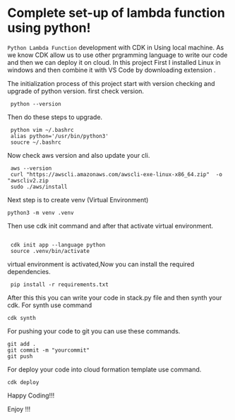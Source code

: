 # Complete set-up of lambda function using python!

`Python Lambda Function` development with CDK in Using local machine.
As we know CDK allow us to use other prgramming language to write our code and then we can deploy it on cloud.
In this project First I installed Linux in windows and then combine it with VS Code by downloading extension .

The initialization process of this project start with version checking and upgrade of python version.
first check version.
```
 python --version       

```
Then do these steps to upgrade. 

```
 python vim ~/.bashrc               
 alias python='/usr/bin/python3'    
 soucre ~/.bashrc                 

```
Now check aws version and also update your cli.

```
 aws --version                    
 curl "https://awscli.amazonaws.com/awscli-exe-linux-x86_64.zip"  -o "awscliv2.zip
 sudo ./aws/install             

```
Next step is to create venv (Virtual Environment)

```
python3 -m venv .venv

```

Then use cdk init command and after that activate virtual environment.

```

 cdk init app --language python
 source .venv/bin/activate

```
virtual environment is activated,Now you can install the required dependencies.

```
 pip install -r requirements.txt

```

After this this you can write your code in stack.py file and then synth your cdk.
For synth use command

```
cdk synth

```
For pushing your code to git you can use these commands.

```
git add .
git commit -m "yourcommit"
git push

```
For deploy your code into cloud formation template use command.

```
cdk deploy                    

```
Happy Coding!!!

Enjoy !!!
